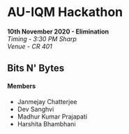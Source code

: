 # AU-IQM Hackathon

**10th November 2020 - Elimination**\
_Timing - 3:30 PM Sharp_\
_Venue - CR 401_

## Bits N' Bytes

#### Members

-   Janmejay Chatterjee
-   Dev Sanghvi
-   Madhur Kumar Prajapati
-   Harshita Bhambhani
